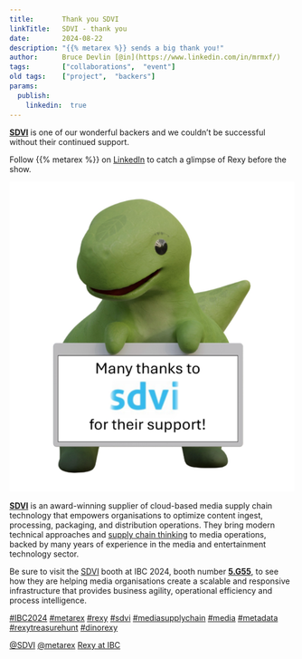 ```yaml
---
title:       Thank you SDVI
linkTitle:   SDVI - thank you 
date:        2024-08-22
description: "{{% metarex %}} sends a big thank you!"
author:      Bruce Devlin [@in](https://www.linkedin.com/in/mrmxf/)
tags:        ["collaborations",  "event"]
old tags:    ["project",  "backers"]
params:
  publish:
    linkedin:  true
---
```



**[SDVI][sdvi]** is one of our wonderful backers and we couldn’t be successful without their continued support. 

Follow {{% metarex %}} on [LinkedIn][limrx] to catch a glimpse of Rexy before the show.

<img class = "ui centered bordered rounded image" src = "featured-sdvi.png" alt = "sdvi">

**[SDVI][sdvi]** is an award-winning supplier of cloud-based media supply chain technology that empowers organisations to optimize content ingest, processing, packaging, and distribution operations. They bring modern technical approaches and [supply chain thinking][rally] to media operations, backed by many years of experience in the media and entertainment technology sector.

Be sure to visit the [SDVI][sdvi] booth at IBC 2024, booth number
**[5.G55][booth]**, to see how they are helping media organisations create a
scalable and responsive infrastructure that provides business agility,
operational efficiency and process intelligence.

[#IBC2024](https://www.linkedin.com/search/results/all/?keywords=%23IBC2024)
[#metarex](https://www.linkedin.com/search/results/all/?keywords=%23metarex)
[#rexy](https://www.linkedin.com/search/results/all/?keywords=%23rexy)
[#sdvi](https://www.linkedin.com/search/results/all/?keywords=%23sdvi)
[#mediasupplychain](https://www.linkedin.com/search/results/all/?keywords=%23mediasupplychain)
[#media](https://www.linkedin.com/search/results/all/?keywords=%23media)
[#metadata](https://www.linkedin.com/search/results/all/?keywords=%23metadata)
[#rexytreasurehunt](https://www.linkedin.com/search/results/all/?keywords=%23rexytreasurehunt)
[#dinorexy](https://www.linkedin.com/search/results/all/?keywords=%23dinorexy)

<i class = "linkedin icon"></i>[@SDVI](https://www.linkedin.com/company/sdvi-corporation/)
<i class = "linkedin icon"></i>[@metarex][limrx]
<i class = "linkedin icon"></i>[Rexy at IBC][lirxy]

[sdvi]:  https://sdvi.com
[rally]: https://sdvi.com/platform/
[booth]: https://ibc2024.mapyourshow.com/8_0/floorplan/?hallID=K&selectedBooth=5.G55


[limrx]:   https://uk.linkedin.com/company/metarex-media
[lirxy]:   https://www.linkedin.com/search/results/all/?keywords=%23ibc2024%20%23metarex%20%23rexy
[rxydraw]: https://ibc2024.mapyourshow.com/8_0/floorplan/?st=keyword&hallID=J&sv=V-NOVA&selectedBooth=14.AI03
[ths]:     https://auth.metarex.media/ui/registration
[thp]:     /project/treasure-hunt/
